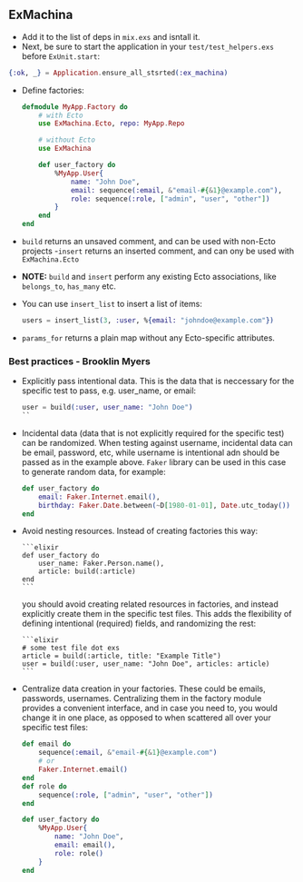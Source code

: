 ## ExMachina

- Add it to the list of deps in `mix.exs` and isntall it.
- Next, be sure to start the application in your `test/test_helpers.exs` before `ExUnit.start`:

```elixir
{:ok, _} = Application.ensure_all_stsrted(:ex_machina)
```

- Define factories:

  ```elixir
  defmodule MyApp.Factory do
      # with Ecto
      use ExMachina.Ecto, repo: MyApp.Repo

      # without Ecto
      use ExMachina

      def user_factory do
          %MyApp.User{
              name: "John Doe",
              email: sequence(:email, &"email-#{&1}@example.com"),
              role: sequence(:role, ["admin", "user", "other"])
          }
      end
  end
  ```

- `build` returns an unsaved comment, and can be used with non-Ecto projects -`insert` returns an inserted comment, and can ony be used with `ExMachina.Ecto`
- **NOTE:** `build` and `insert` perform any existing Ecto associations, like `belongs_to`, `has_many` etc.
- You can use `insert_list` to insert a list of items:

  ```elixir
  users = insert_list(3, :user, %{email: "johndoe@example.com"})
  ```

- `params_for` returns a plain map without any Ecto-specific attributes.

### Best practices - Brooklin Myers

- Explicitly pass intentional data. This is the data that is neccessary for the specific test to pass, e.g. user_name, or email:

  ```elixir
  user = build(:user, user_name: "John Doe")
  ``
  ```

- Incidental data (data that is not explicitly required for the specific test) can be randomized. When testing against username, incidental data can be email, password, etc, while username is intentional adn should be passed as in the example above. `Faker` library can be used in this case to generate random data, for example:

  ```elixir
  def user_factory do
      email: Faker.Internet.email(),
      birthday: Faker.Date.between(~D[1980-01-01], Date.utc_today())
  end
  ```

- Avoid nesting resources. Instead of creating factories this way:

      ```elixir
      def user_factory do
          user_name: Faker.Person.name(),
          article: build(:article)
      end
      ```

  you should avoid creating related resources in factories, and instead explicitly create them in the specific test files. This adds the flexibility of defining intentional (required) fields, and randomizing the rest:

      ```elixir
      # some test file dot exs
      article = build(:article, title: "Example Title")
      user = build(:user, user_name: "John Doe", articles: article)
      ```

- Centralize data creation in your factories. These could be emails, passwords, usernames. Centralizing them in the factory module provides a convenient interface, and in case you need to, you would change it in one place, as opposed to when scattered all over your specific test files:

  ```elixir
  def email do
      sequence(:email, &"email-#{&1}@example.com")
      # or
      Faker.Internet.email()
  end
  def role do
      sequence(:role, ["admin", "user", "other"])
  end

  def user_factory do
      %MyApp.User{
          name: "John Doe",
          email: email(),
          role: role()
      }
  end
  ```
